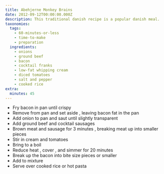 ```yaml
---
title: Abehjerne Monkey Brains
date: 2012-09-12T00:00:00.000Z
description: This traditional danish recipe is a popular danish meal.
taxonomies:
  tags:
    - 60-minutes-or-less
    - time-to-make
    - preparation
  ingredients:
    - onions
    - ground beef
    - bacon
    - cocktail franks
    - low-fat whipping cream
    - diced tomatoes
    - salt and pepper
    - cooked rice
extra:
  minutes: 45
---
```

 - Fry bacon in pan until crispy
 - Remove from pan and set aside , leaving bacon fat in the pan
 - Add onion to pan and saut until slightly transparent
 - Add ground beef and cocktail sausages
 - Brown meat and sausage for 3 minutes , breaking meat up into smaller pieces
 - Stir in cream and tomatoes
 - Bring to a boil
 - Reduce heat , cover , and simmer for 20 minutes
 - Break up the bacon into bite size pieces or smaller
 - Add to mixture
 - Serve over cooked rice or hot pasta
